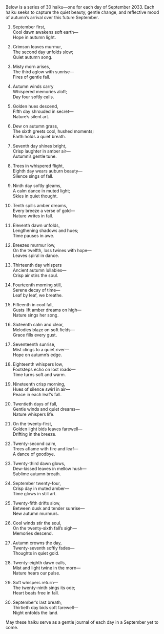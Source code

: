 Below is a series of 30 haiku—one for each day of September 2033. Each haiku seeks to capture the quiet beauty, gentle change, and reflective mood of autumn’s arrival over this future September.

1. September first,  
Cool dawn awakens soft earth—  
Hope in autumn light.

2. Crimson leaves murmur,  
The second day unfolds slow;  
Quiet autumn song.

3. Misty morn arises,  
The third aglow with sunrise—  
Fires of gentle fall.

4. Autumn winds carry  
Whispered memories aloft;  
Day four softly calls.

5. Golden hues descend,  
Fifth day shrouded in secret—  
Nature’s silent art.

6. Dew on autumn grass,  
The sixth greets cool, hushed moments;  
Earth holds a quiet breath.

7. Seventh day shines bright,  
Crisp laughter in amber air—  
Autumn’s gentle tune.

8. Trees in whispered flight,  
Eighth day wears auburn beauty—  
Silence sings of fall.

9. Ninth day softly gleams,  
A calm dance in muted light;  
Skies in quiet thought.

10. Tenth spills amber dreams,  
Every breeze a verse of gold—  
Nature writes in fall.

11. Eleventh dawn unfolds,  
Lengthening shadows and hues;  
Time pauses in awe.

12. Breezes murmur low,  
On the twelfth, loss twines with hope—  
Leaves spiral in dance.

13. Thirteenth day whispers  
Ancient autumn lullabies—  
Crisp air stirs the soul.

14. Fourteenth morning still,  
Serene decay of time—  
Leaf by leaf, we breathe.

15. Fifteenth in cool fall,  
Gusts lift amber dreams on high—  
Nature sings her song.

16. Sixteenth calm and clear,  
Melodies blaze on soft fields—  
Grace fills every gust.

17. Seventeenth sunrise,  
Mist clings to a quiet river—  
Hope on autumn’s edge.

18. Eighteenth whispers low,  
Footsteps echo on lost roads—  
Time turns soft and warm.

19. Nineteenth crisp morning,  
Hues of silence swirl in air—  
Peace in each leaf’s fall.

20. Twentieth days of fall,  
Gentle winds and quiet dreams—  
Nature whispers life.

21. On the twenty-first,  
Golden light bids leaves farewell—  
Drifting in the breeze.

22. Twenty-second calm,  
Trees aflame with fire and leaf—  
A dance of goodbye.

23. Twenty-third dawn glows,  
Dew-kissed leaves in mellow hush—  
Sublime autumn breath.

24. September twenty-four,  
Crisp day in muted amber—  
Time glows in still art.

25. Twenty-fifth drifts slow,  
Between dusk and tender sunrise—  
New autumn murmurs.

26. Cool winds stir the soul,  
On the twenty-sixth fall’s sigh—  
Memories descend.

27. Autumn crowns the day,  
Twenty-seventh softly fades—  
Thoughts in quiet gold.

28. Twenty-eighth dawn calls,  
Mist and light twine in the morn—  
Nature hears our pulse.

29. Soft whispers return—  
The twenty-ninth sings its ode;  
Heart beats free in fall.

30. September’s last breath,  
Thirtieth day bids soft farewell—  
Night enfolds the land.

May these haiku serve as a gentle journal of each day in a September yet to come.
